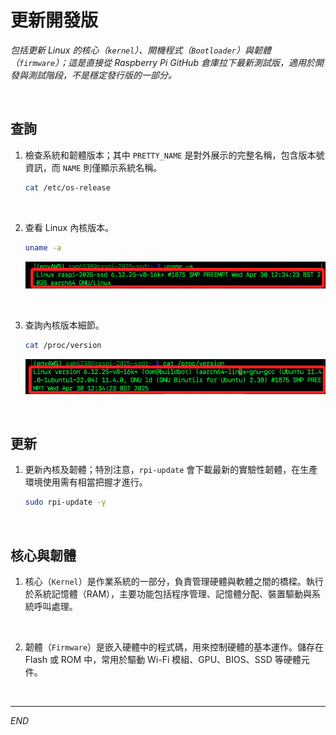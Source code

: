 # 更新開發版

_包括更新 Linux 的核心（`kernel`）、開機程式（`Bootloader`）與韌體（`firmware`）；這是直接從 Raspberry Pi GitHub 倉庫拉下最新測試版，適用於開發與測試階段，不是穩定發行版的一部分。_

<br>

## 查詢

1. 檢查系統和韌體版本；其中 `PRETTY_NAME` 是對外展示的完整名稱，包含版本號資訊，而 `NAME` 則僅顯示系統名稱。

    ```bash
    cat /etc/os-release
    ```

<br>

2. 查看 Linux 內核版本。

    ```bash
    uname -a
    ```

    ![](images/img_112.png)

<br>

3. 查詢內核版本細節。

    ```bash
    cat /proc/version
    ```

    ![](images/img_113.png)

<br>

## 更新

1. 更新內核及韌體；特別注意，`rpi-update` 會下載最新的實驗性韌體，在生產環境使用需有相當把握才進行。

    ```bash
    sudo rpi-update -y
    ```

<br>

## 核心與韌體

1. 核心（`Kernel`）是作業系統的一部分，負責管理硬體與軟體之間的橋樑。執行於系統記憶體（RAM），主要功能包括程序管理、記憶體分配、裝置驅動與系統呼叫處理。

<br>

2. 韌體（`Firmware`）是嵌入硬體中的程式碼，用來控制硬體的基本運作。儲存在 Flash 或 ROM 中，常用於驅動 Wi-Fi 模組、GPU、BIOS、SSD 等硬體元件。

<br>

___

_END_